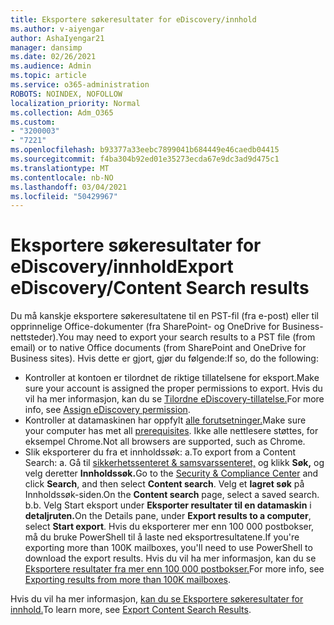```yaml
---
title: Eksportere søkeresultater for eDiscovery/innhold
ms.author: v-aiyengar
author: AshaIyengar21
manager: dansimp
ms.date: 02/26/2021
ms.audience: Admin
ms.topic: article
ms.service: o365-administration
ROBOTS: NOINDEX, NOFOLLOW
localization_priority: Normal
ms.collection: Adm_O365
ms.custom:
- "3200003"
- "7221"
ms.openlocfilehash: b93377a33eebc7899041b684449e46caedb04415
ms.sourcegitcommit: f4ba304b92ed01e35273ecda67e9dc3ad9d475c1
ms.translationtype: MT
ms.contentlocale: nb-NO
ms.lasthandoff: 03/04/2021
ms.locfileid: "50429967"
---
```

# <a name="export-ediscoverycontent-search-results"></a><span data-ttu-id="ad51f-102">Eksportere søkeresultater for eDiscovery/innhold</span><span class="sxs-lookup"><span data-stu-id="ad51f-102">Export eDiscovery/Content Search results</span></span>

<span data-ttu-id="ad51f-103">Du må kanskje eksportere søkeresultatene til en PST-fil (fra e-post) eller til opprinnelige Office-dokumenter (fra SharePoint- og OneDrive for Business-nettsteder).</span><span class="sxs-lookup"><span data-stu-id="ad51f-103">You may need to export your search results to a PST file (from email) or to native Office documents (from SharePoint and OneDrive for Business sites).</span></span> <span data-ttu-id="ad51f-104">Hvis dette er gjort, gjør du følgende:</span><span class="sxs-lookup"><span data-stu-id="ad51f-104">If so, do the following:</span></span>

- <span data-ttu-id="ad51f-105">Kontroller at kontoen er tilordnet de riktige tillatelsene for eksport.</span><span class="sxs-lookup"><span data-stu-id="ad51f-105">Make sure your account is assigned the proper permissions to export.</span></span> <span data-ttu-id="ad51f-106">Hvis du vil ha mer informasjon, kan du se [Tilordne eDiscovery-tillatelse.](https://go.microsoft.com/fwlink/?linkid=2102406)</span><span class="sxs-lookup"><span data-stu-id="ad51f-106">For more info, see [Assign eDiscovery permission](https://go.microsoft.com/fwlink/?linkid=2102406).</span></span>
- <span data-ttu-id="ad51f-107">Kontroller at datamaskinen har oppfylt [alle forutsetninger.](https://docs.microsoft.com/office365/securitycompliance/export-search-results#before-you-begin)</span><span class="sxs-lookup"><span data-stu-id="ad51f-107">Make sure your computer has met all [prerequisites](https://docs.microsoft.com/office365/securitycompliance/export-search-results#before-you-begin).</span></span> <span data-ttu-id="ad51f-108">Ikke alle nettlesere støttes, for eksempel Chrome.</span><span class="sxs-lookup"><span data-stu-id="ad51f-108">Not all browsers are supported, such as Chrome.</span></span>
- <span data-ttu-id="ad51f-109">Slik eksporterer du fra et innholdssøk: a.</span><span class="sxs-lookup"><span data-stu-id="ad51f-109">To export from a Content Search: a.</span></span> <span data-ttu-id="ad51f-110">Gå til [sikkerhetssenteret & samsvarssenteret,](https://protection.office.com/contentsearch) og klikk **Søk,** og velg deretter **Innholdssøk.**</span><span class="sxs-lookup"><span data-stu-id="ad51f-110">Go to the [Security & Compliance Center](https://protection.office.com/contentsearch) and click **Search**, and then select **Content search**.</span></span> <span data-ttu-id="ad51f-111">Velg et **lagret søk** på Innholdssøk-siden.</span><span class="sxs-lookup"><span data-stu-id="ad51f-111">On the **Content search** page, select a saved search.</span></span>
    <span data-ttu-id="ad51f-112">b.</span><span class="sxs-lookup"><span data-stu-id="ad51f-112">b.</span></span> <span data-ttu-id="ad51f-113">Velg Start eksport under **Eksporter resultater til en datamaskin** i **detaljruten.**</span><span class="sxs-lookup"><span data-stu-id="ad51f-113">On the Details pane, under **Export results to a computer**, select **Start export**.</span></span> <span data-ttu-id="ad51f-114">Hvis du eksporterer mer enn 100 000 postbokser, må du bruke PowerShell til å laste ned eksportresultatene.</span><span class="sxs-lookup"><span data-stu-id="ad51f-114">If you're exporting more than 100K mailboxes, you'll need to use PowerShell to download the export results.</span></span> <span data-ttu-id="ad51f-115">Hvis du vil ha mer informasjon, kan du se [Eksportere resultater fra mer enn 100 000 postbokser.](https://go.microsoft.com/fwlink/?linkid=2143861)</span><span class="sxs-lookup"><span data-stu-id="ad51f-115">For more info, see [Exporting results from more than 100K mailboxes](https://go.microsoft.com/fwlink/?linkid=2143861).</span></span>

<span data-ttu-id="ad51f-116">Hvis du vil ha mer informasjon, [kan du se Eksportere søkeresultater for innhold.](https://go.microsoft.com/fwlink/?linkid=2102118)</span><span class="sxs-lookup"><span data-stu-id="ad51f-116">To learn more, see [Export Content Search Results](https://go.microsoft.com/fwlink/?linkid=2102118).</span></span>